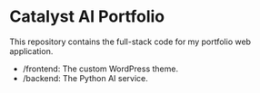 # Catalyst AI Portfolio

This repository contains the full-stack code for my portfolio web application.
- /frontend: The custom WordPress theme.
- /backend: The Python AI service.
